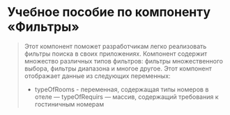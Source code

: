 # Учебное пособие по компоненту «Фильтры»
>Этот компонент поможет разработчикам легко реализовать фильтры поиска в своих приложениях. Компонент содержит множество различных типов фильтров: фильтры множественного выбора, фильтры диапазона и многое другое.
>Этот компонент отображает данные из следующих переменных:
> - typeOfRooms - переменная, содержащая типы номеров в отеле
> — typeOfRequirs — массив, содержащий требования к гостиничным номерам